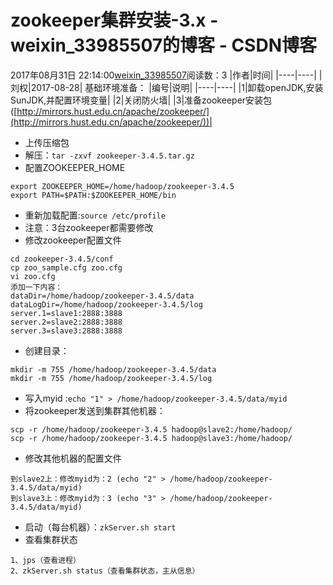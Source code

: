 # zookeeper集群安装-3.x - weixin_33985507的博客 - CSDN博客
2017年08月31日 22:14:00[weixin_33985507](https://me.csdn.net/weixin_33985507)阅读数：3
|作者|时间|
|----|----|
|刘权|2017-08-28|
基础环境准备：
|编号|说明|
|----|----|
|1|卸载openJDK,安装SunJDK,并配置环境变量|
|2|关闭防火墙|
|3|准备zookeeper安装包([http://mirrors.hust.edu.cn/apache/zookeeper/](http://mirrors.hust.edu.cn/apache/zookeeper/))|
- 上传压缩包
- 解压：`tar -zxvf zookeeper-3.4.5.tar.gz`
- 配置ZOOKEEPER_HOME
```
export ZOOKEEPER_HOME=/home/hadoop/zookeeper-3.4.5
export PATH=$PATH:$ZOOKEEPER_HOME/bin
```
- 重新加载配置:`source /etc/profile`
- 注意：3台zookeeper都需要修改
- 修改zookeeper配置文件
```
cd zookeeper-3.4.5/conf
cp zoo_sample.cfg zoo.cfg
vi zoo.cfg
添加一下内容：
dataDir=/home/hadoop/zookeeper-3.4.5/data
dataLogDir=/home/hadoop/zookeeper-3.4.5/log
server.1=slave1:2888:3888
server.2=slave2:2888:3888
server.3=slave3:2888:3888
```
- 创建目录：
```
mkdir -m 755 /home/hadoop/zookeeper-3.4.5/data
mkdir -m 755 /home/hadoop/zookeeper-3.4.5/log
```
- 写入myid :`echo "1" > /home/hadoop/zookeeper-3.4.5/data/myid`
- 将zookeeper发送到集群其他机器：
```
scp -r /home/hadoop/zookeeper-3.4.5 hadoop@slave2:/home/hadoop/
scp -r /home/hadoop/zookeeper-3.4.5 hadoop@slave3:/home/hadoop/
```
- 修改其他机器的配置文件
```
到slave2上：修改myid为：2 (echo "2" > /home/hadoop/zookeeper-3.4.5/data/myid)
到slave3上：修改myid为：3 (echo "3" > /home/hadoop/zookeeper-3.4.5/data/myid)
```
- 启动（每台机器）：`zkServer.sh start`
- 查看集群状态
```
1、jps（查看进程）
2、zkServer.sh status（查看集群状态，主从信息）
```
